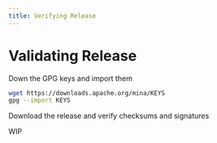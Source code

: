 ```yaml
---
title: Verifying Release
---
```


# Validating Release

Down the GPG keys and import them

```bash
wget https://downloads.apache.org/mina/KEYS
gpg --import KEYS
``` 

Download the release and verify checksums and signatures

WIP
